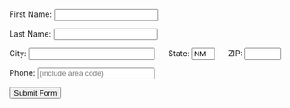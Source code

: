 
<form id="form2" method="post" action="http://www.la.unm.edu/~beach/showform.php">
      <p>First Name: <input type="text" name="first" size="20"         maxlength="30" />
     </p>
      <p>Last Name: <input type="text" name="last" size="20"         maxlength="30" />
     </p>
      <p>City: <input type="text" name="city" size="25"
        maxlength="35" />
        &nbsp;&nbsp;&nbsp;&nbsp;&nbsp;State: <input type="text"
        name="state" size="2" maxlength="2" value="NM" />
        &nbsp;&nbsp;&nbsp;&nbsp;&nbsp;ZIP: <input type="text"
        name="zip" size="5" maxlength="5" />
      </p>
      <p>Phone: <input type="text" name="phone"
         placeholder="(include area code)" size="23" maxlength="30" />
      </p>
      <p><input type="submit" value="Submit Form" /></p>
</form>



